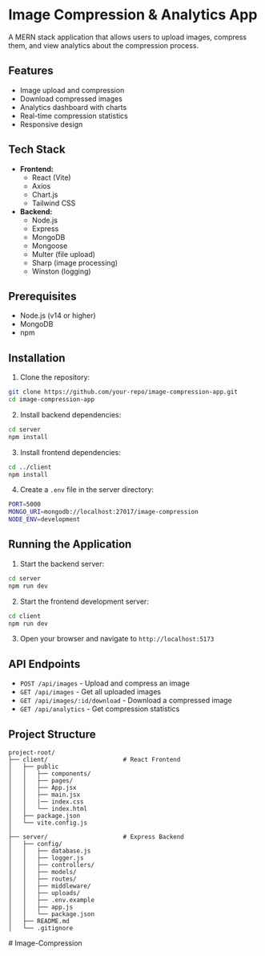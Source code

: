 # Image Compression & Analytics App

A MERN stack application that allows users to upload images, compress them, and view analytics about the compression process.

## Features

- Image upload and compression
- Download compressed images
- Analytics dashboard with charts
- Real-time compression statistics
- Responsive design

## Tech Stack

- **Frontend:**
  - React (Vite)
  - Axios
  - Chart.js
  - Tailwind CSS
- **Backend:**
  - Node.js
  - Express
  - MongoDB
  - Mongoose
  - Multer (file upload)
  - Sharp (image processing)
  - Winston (logging)

## Prerequisites

- Node.js (v14 or higher)
- MongoDB
- npm 

## Installation

1. Clone the repository:
```bash
git clone https://github.com/your-repo/image-compression-app.git
cd image-compression-app
```

2. Install backend dependencies:
```bash
cd server
npm install
```

3. Install frontend dependencies:
```bash
cd ../client
npm install
```

4. Create a `.env` file in the server directory:
```bash
PORT=5000
MONGO_URI=mongodb://localhost:27017/image-compression
NODE_ENV=development
```

## Running the Application

1. Start the backend server:
```bash
cd server
npm run dev
```

2. Start the frontend development server:
```bash
cd client
npm run dev
```

3. Open your browser and navigate to `http://localhost:5173`

## API Endpoints

- `POST /api/images` - Upload and compress an image
- `GET /api/images` - Get all uploaded images
- `GET /api/images/:id/download` - Download a compressed image
- `GET /api/analytics` - Get compression statistics

## Project Structure

```
project-root/
├── client/                     # React Frontend
│   ├── public
│   │   ├── components/
│   │   ├── pages/
│   │   ├── App.jsx
│   │   ├── main.jsx
│   │   |── index.css
│   │   └── index.html
│   ├── package.json
│   └── vite.config.js
│
├── server/                     # Express Backend
│   ├── config/
│   │   ├── database.js
│   │   ├── logger.js
│   │   ├── controllers/
│   │   ├── models/
│   │   ├── routes/
│   │   ├── middleware/
│   │   ├── uploads/
│   │   ├── .env.example
│   │   ├── app.js
│   │   └── package.json
│   ├── README.md
│   └── .gitignore
```

#   I m a g e - C o m p r e s s i o n  
 